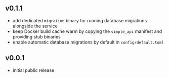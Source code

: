 ## v0.1.1

- add dedicated `migration` binary for running database migrations alongside the service
- keep Docker build cache warm by copying the `simple_api` manifest and providing stub binaries
- enable automatic database migrations by default in `config/default.toml`

## v0.0.1

- initial public release
